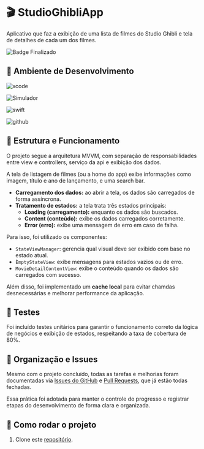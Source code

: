 # 🎬 StudioGhibliApp

Aplicativo que faz a exibição de uma lista de filmes do Studio Ghibli e tela de detalhes de cada um dos filmes. 

![Badge Finalizado](https://img.shields.io/static/v1?label=STATUS&message=FINALIZADO&color=green&style=for-the-badge)




## 📱 Ambiente de Desenvolvimento

![xcode](https://img.shields.io/badge/Xcode-14.2-blue?style=for-the-badge&logo=xcode&logoColor=white)

![Simulador](https://img.shields.io/badge/Simulator-iPhone%2014%20%7C%20iOS%2016.2-lightgrey?style=for-the-badge&logo=apple&logoColor=black)
  
![swift](https://img.shields.io/badge/Swift-FA7343?style=for-the-badge&logo=swift&logoColor=white)


![github](https://img.shields.io/badge/GitHub-100000?style=for-the-badge&logo=github&logoColor=white)



## 🧩 Estrutura e Funcionamento

O projeto segue a arquitetura MVVM, com separação de responsabilidades entre view e controllers, serviço da api e exibição dos dados. 

A tela de listagem de filmes (ou a home do app) exibe informações como imagem, título e ano de lançamento, e uma search bar. 
- **Carregamento dos dados:** ao abrir a tela, os dados são carregados de forma assíncrona.
- **Tratamento de estados:** a tela trata três estados principais:
    - **Loading (carregamento):** enquanto os dados são buscados.
    - **Content (conteúdo):** exibe os dados carregados corretamente.
    - **Error (erro):** exibe uma mensagem de erro em caso de falha.

Para isso, foi utilizado os componentes: 
- `StateViewManager`: gerencia qual visual deve ser exibido com base no estado atual.
- `ÈmptyStateView`: exibe mensagens para estados vazios ou de erro.
- `MovieDetailContentView`: exibe o conteúdo quando os dados são carregados com sucesso.

Além disso, foi implementado um **cache local** para evitar chamdas desnecessárias e melhorar performance da aplicação.



## 🧪 Testes

Foi incluído testes unitários para garantir o funcionamento correto da lógica de negócios e exibição de estados, respeitando a taxa de cobertura de 80%.


## 📌 Organização e Issues

Mesmo com o projeto concluído, todas as tarefas e melhorias foram documentadas via [Issues do GitHub](https://github.com/BiancaButti/StudioGhibliApp/issues?q=is%3Aissue+state%3Aclosed) e [Pull Requests](https://github.com/BiancaButti/StudioGhibliApp/pulls?q=is%3Apr+is%3Aclosed), que já estão todas fechadas.

Essa prática foi adotada para manter o controle do progresso e registrar etapas do desenvolvimento de forma clara e organizada.



## 🚀 Como rodar o projeto
1. Clone este [repositório](https://github.com/BiancaButti/StudioGhibliApp.git). 

